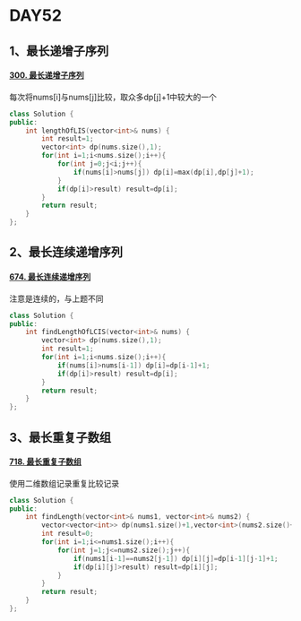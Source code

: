 # DAY52

## 1、最长递增子序列

#### [300. 最长递增子序列](https://leetcode.cn/problems/longest-increasing-subsequence/)

每次将nums[i]与nums[j]比较，取众多dp[j]+1中较大的一个

```c++
class Solution {
public:
    int lengthOfLIS(vector<int>& nums) {
        int result=1;
        vector<int> dp(nums.size(),1);
        for(int i=1;i<nums.size();i++){
            for(int j=0;j<i;j++){
                if(nums[i]>nums[j]) dp[i]=max(dp[i],dp[j]+1);
            }
            if(dp[i]>result) result=dp[i];
        }
        return result;
    }
};
```



## 2、最长连续递增序列

#### [674. 最长连续递增序列](https://leetcode.cn/problems/longest-continuous-increasing-subsequence/)

注意是连续的，与上题不同

```c++
class Solution {
public:
    int findLengthOfLCIS(vector<int>& nums) {
        vector<int> dp(nums.size(),1);
        int result=1;
        for(int i=1;i<nums.size();i++){
            if(nums[i]>nums[i-1]) dp[i]=dp[i-1]+1;
            if(dp[i]>result) result=dp[i];
        }
        return result;
    }
};
```



## 3、最长重复子数组

#### [718. 最长重复子数组](https://leetcode.cn/problems/maximum-length-of-repeated-subarray/)

使用二维数组记录重复比较记录

```c++
class Solution {
public:
    int findLength(vector<int>& nums1, vector<int>& nums2) {
        vector<vector<int>> dp(nums1.size()+1,vector<int>(nums2.size()+1,0));
        int result=0;
        for(int i=1;i<=nums1.size();i++){
            for(int j=1;j<=nums2.size();j++){
                if(nums1[i-1]==nums2[j-1]) dp[i][j]=dp[i-1][j-1]+1;
                if(dp[i][j]>result) result=dp[i][j];
            }
        }
        return result;
    }
};
```


